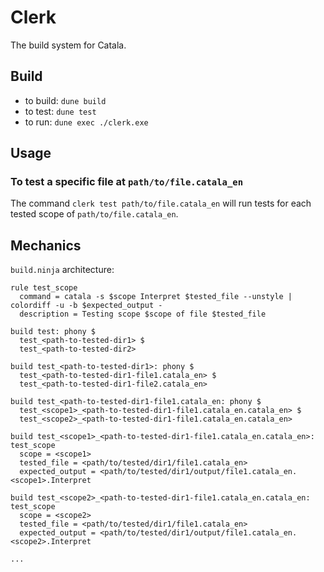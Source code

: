 # Clerk

The build system for Catala.

## Build

* to build: `dune build`
* to test: `dune test`
* to run: `dune exec ./clerk.exe`

## Usage

### To test a specific file at `path/to/file.catala_en`

The command `clerk test path/to/file.catala_en` will run tests
for each tested scope of `path/to/file.catala_en`.

## Mechanics

`build.ninja` architecture:

```ninja
rule test_scope
  command = catala -s $scope Interpret $tested_file --unstyle | colordiff -u -b $expected_output -
  description = Testing scope $scope of file $tested_file

build test: phony $
  test_<path-to-tested-dir1> $
  test_<path-to-tested-dir2>

build test_<path-to-tested-dir1>: phony $
  test_<path-to-tested-dir1-file1.catala_en> $
  test_<path-to-tested-dir1-file2.catala_en>

build test_<path-to-tested-dir1-file1.catala_en: phony $
  test_<scope1>_<path-to-tested-dir1-file1.catala_en.catala_en> $
  test_<scope2>_<path-to-tested-dir1-file1.catala_en.catala_en>

build test_<scope1>_<path-to-tested-dir1-file1.catala_en.catala_en>: test_scope
  scope = <scope1>
  tested_file = <path/to/tested/dir1/file1.catala_en>
  expected_output = <path/to/tested/dir1/output/file1.catala_en.<scope1>.Interpret

build test_<scope2>_<path-to-tested-dir1-file1.catala_en.catala_en: test_scope
  scope = <scope2>
  tested_file = <path/to/tested/dir1/file1.catala_en>
  expected_output = <path/to/tested/dir1/output/file1.catala_en.<scope2>.Interpret

...
```
